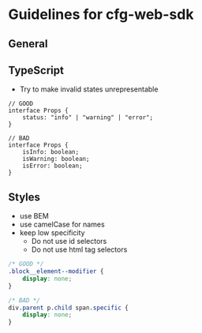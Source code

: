 # Guidelines for cfg-web-sdk

## General

## TypeScript

-   Try to make invalid states unrepresentable

```tsx
// GOOD
interface Props {
	status: "info" | "warning" | "error";
}

// BAD
interface Props {
	isInfo: boolean;
	isWarning: boolean;
	isError: boolean;
}
```

## Styles

-   use BEM
-   use camelCase for names
-   keep low specificity
    -   Do not use id selectors
    -   Do not use html tag selectors

```css
/* GOOD */
.block__element--modifier {
	display: none;
}

/* BAD */
div.parent p.child span.specific {
	display: none;
}
```
